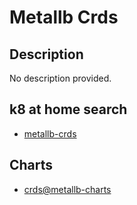 # Metallb Crds

## Description

No description provided.

## k8 at home search

- [metallb-crds](https://nanne.dev/k8s-at-home-search/#/metallb-crds)

## Charts

- [crds@metallb-charts](https://metallb.github.io/metallb/)
